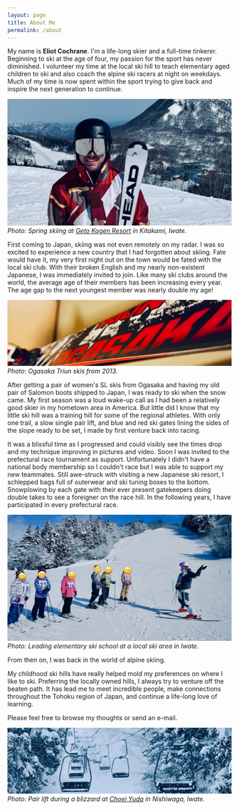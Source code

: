 ```yaml
---
layout: page
title: About Me
permalink: /about
---
```


My name is **Eliot Cochrane**. I'm a life-long skier and a full-time tinkerer. Beginning to ski at the age of four, my passion for the sport has never diminished. I volunteer my time at the local ski hill to teach elementary aged children to ski and also coach the alpine ski racers at night on weekdays. Much of my time is now spent within the sport trying to give back and inspire the next generation to continue.

![Photo of Eliot on at Geto Ski Area](/assets/img/geto-portrait-head.jpeg)
*Photo: Spring skiing at [Geto Kogen Resort](https://www.getokogen.com/winter/index.html) in Kitakami, Iwate.*

First coming to Japan, skiing was not even remotely on my radar. I was so excited to experience a new country that I had forgotten about skiing. Fate would have it, my very first night out on the town would be fated with the local ski club. With their broken English and my nearly non-existent Japanese, I was immediately invited to join. Like many ski clubs around the world, the average age of their members has been increasing every year. The age gap to the next youngest member was nearly double my age!

![Ogasaka Triun skis from 2013](/assets/img/ogasaka-ski-banner.jpeg)
*Photo: Ogasaka Triun skis from 2013.*

After getting a pair of women's SL skis from Ogasaka and having my old pair of Salomon boots shipped to Japan, I was ready to ski when the snow came. My first season was a loud wake-up call as I had been a relatively good skier in my hometown area in America. But little did I know that my little ski hill was a training hill for some of the regional athletes. With only one trail, a slow single pair lift, and blue and red ski gates lining the sides of the slope ready to be set, I made by first venture back into racing.

It was a blissful time as I progressed and could visibly see the times drop and my technique improving in pictures and video. Soon I was invited to the prefectural race tournament as support. Unfortunately I didn't have a national body membership so I couldn't race but I was able to support my new teammates. Still awe-struck with visiting a new Japanese ski resort, I schlepped bags full of outerwear and ski tuning boxes to the bottom. Snowplowing by each gate with their ever present gatekeepers doing double takes to see a foreigner on the race hill. In the following years, I have participated in every prefectural race.

![Eliot Cochrane leading ski school at Yuda Ski Area](/assets/img/yuda-ski-school.jpeg)
*Photo: Leading elementary ski school at a local ski area in Iwate.*

From then on, I was back in the world of alpine skiing.

My childhood ski hills have really helped mold my preferences on where I like to ski. Preferring the locally owned hills, I always try to venture off the beaten path. It has lead me to meet incredible people, make connections throughout the Tohoku region of Japan, and continue a life-long love of learning. 

Please feel free to browse my thoughts or send an e-mail.

![Photo from ski lift during heavy snow](/assets/img/lift-banner.jpeg)
*Photo: Pair lift during a blizzard at [Choei Yuda](https://www.town.nishiwaga.lg.jp/kanko_bunka_sports/kanko_tokusan/5/1/1601.html) in Nishiwaga, Iwate.*
